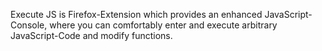 Execute JS is Firefox-Extension which provides an enhanced JavaScript-Console, where you can comfortably enter and execute arbitrary JavaScript-Code and modify functions.